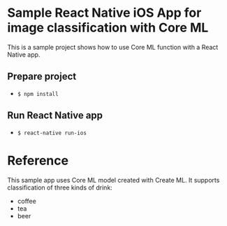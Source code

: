 # Sample React Native iOS App for image classification with Core ML

This is a sample project shows how to use Core ML function with a React Native app.

## Prepare project

- `$ npm install`

## Run React Native app

- `$ react-native run-ios`

# Reference

This sample app uses Core ML model created with Create ML.
It supports classification of three kinds of drink:

- coffee
- tea
- beer
